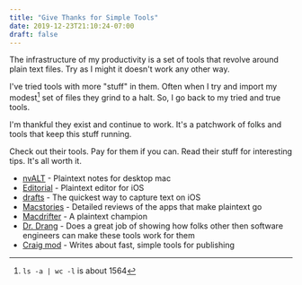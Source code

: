 ```yaml
---
title: "Give Thanks for Simple Tools"
date: 2019-12-23T21:10:24-07:00
draft: false
---
```


The infrastructure of my productivity is a set of tools that revolve around plain text files. Try as I might it doesn't work any other way.

I've tried tools with more "stuff" in them. Often when I try and import my modest[^modest] set of files they grind to a halt. So, I go back to my tried and true tools.

I'm thankful they exist and continue to work. It's a patchwork of folks and tools that keep this stuff running. 

Check out their tools. Pay for them if you can. Read their stuff for interesting tips. It's all worth it.

- [nvALT](https://brettterpstra.com/projects/nvalt/) - Plaintext notes for desktop mac
- [Editorial](https://omz-software.com/editorial/) - Plaintext editor for iOS
- [drafts](https://getdrafts.com/) - The quickest way to capture text on iOS
- [Macstories](https://www.macstories.net/) - Detailed reviews of the apps that make plaintext go
- [Macdrifter](http://macdrifter.com/) - A plaintext champion
- [Dr. Drang](https://leancrew.com/all-this/) - Does a great job of showing how folks other then software engineers can make these tools work for them
- [Craig mod](https://craigmod.com/essays/) - Writes about fast, simple tools for publishing


[^modest]: `ls -a | wc -l` is about 1564
